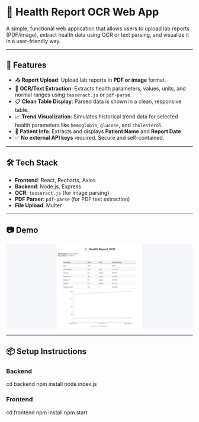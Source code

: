 # 🧾 Health Report OCR Web App

A simple, functional web application that allows users to upload lab reports (PDF/image), extract health data using OCR or text parsing, and visualize it in a user-friendly way.

---

## 🚀 Features

- 📤 **Report Upload**: Upload lab reports in **PDF or image** format.
- 🧠 **OCR/Text Extraction**: Extracts health parameters, values, units, and normal ranges using `tesseract.js` or `pdf-parse`.
- 📋 **Clean Table Display**: Parsed data is shown in a clean, responsive table.
- 📈 **Trend Visualization**: Simulates historical trend data for selected health parameters like `hemoglobin`, `glucose`, and `cholesterol`.
- 👤 **Patient Info**: Extracts and displays **Patient Name** and **Report Date**.
- ✅ **No external API keys** required. Secure and self-contained.

---

## 🛠️ Tech Stack

- **Frontend**: React, Recharts, Axios
- **Backend**: Node.js, Express
- **OCR**: `tesseract.js` (for image parsing)
- **PDF Parser**: `pdf-parse` (for PDF text extraction)
- **File Upload**: Multer

---

## 📷 Demo

![App Preview](preview.png)

---

## 📦 Setup Instructions

### Backend

cd backend
npm install
node index.js

### Frontend

cd frontend
npm install
npm start
